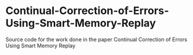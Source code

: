 # Continual-Correction-of-Errors-Using-Smart-Memory-Replay
Source code for the work done in the paper Continual Correction of Errors Using Smart Memory Replay
